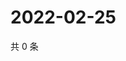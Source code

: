 # 2022-02-25

共 0 条

<!-- BEGIN WEIBO -->
<!-- 最后更新时间 Fri Feb 25 2022 16:11:26 GMT+0800 (China Standard Time) -->

<!-- END WEIBO -->
